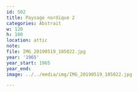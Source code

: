 ```yaml
---
id: 502
title: Paysage nordique 2
categories: Abstrait
w: 120
h: 100
location: attic
note:
file: IMG_20190519_185022.jpg
year: '1965'
year_start: 1965
year_end:
image: ../../media/img/IMG_20190519_185022.jpg

---
```

